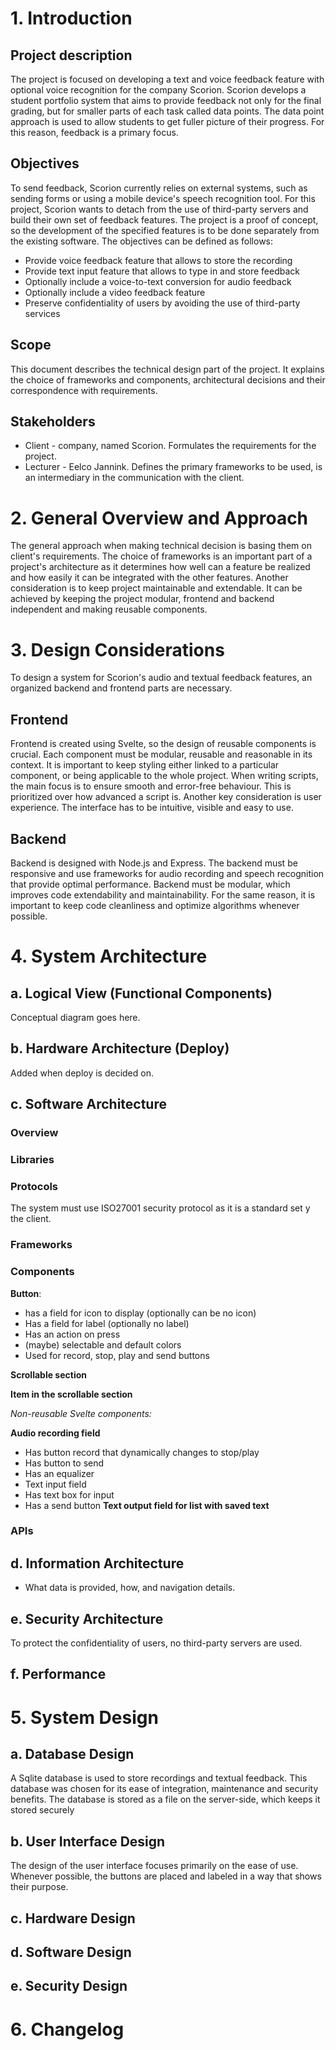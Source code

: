 # 1. Introduction
## Project description
The project is focused on developing a text and voice feedback feature with optional voice recognition for the company Scorion.
Scorion develops a student portfolio system that aims to provide feedback not only for the final grading, but for smaller parts of each task called data points. 
The data point approach is used to allow students to get fuller picture of their progress. For this reason, feedback is a primary focus. 

## Objectives
To send feedback, Scorion currently relies on external systems, such as sending forms or using a mobile device's speech recognition tool.
For this project, Scorion wants to detach from the use of third-party servers and build their own set of feedback features.
The project is a proof of concept, so the development of the specified features is to be done separately from the existing software.
The objectives can be defined as follows:

- Provide voice feedback feature that allows to store the recording
- Provide text input feature that allows to type in and store feedback
- Optionally include a voice-to-text conversion for audio feedback
- Optionally include a video feedback feature
- Preserve confidentiality of users by avoiding the use of third-party services

## Scope
This document describes the technical design part of the project. It explains the choice of frameworks and components, architectural decisions and their correspondence with requirements.

## Stakeholders
- Client - company, named Scorion. Formulates the requirements for the project.
- Lecturer - Eelco Jannink. Defines the primary frameworks to be used, is an intermediary in the communication with the client.
# 2. General Overview and Approach
The general approach when making technical decision is basing them on client's requirements. 
The choice of frameworks is an important part of a project's architecture as it determines how well can a feature be realized and how easily it can be integrated with the other features.
Another consideration is to keep project maintainable and extendable. It can be achieved by keeping the project modular, frontend and backend independent and making reusable components.
# 3. Design Considerations
To design a system for Scorion's audio and textual feedback features, an organized backend and frontend parts are necessary.

## Frontend
Frontend is created using Svelte, so the design of reusable components is crucial.
Each component must be modular, reusable and reasonable in its context.
It is important to keep styling either linked to a particular component, or being applicable to the whole project.
When writing scripts, the main focus is to ensure smooth and error-free behaviour.
This is prioritized over how advanced a script is.
Another key consideration is user experience. The interface has to be intuitive, visible and easy to use.
## Backend
Backend is designed with Node.js and Express. 
The backend must be responsive and use frameworks for audio recording and speech recognition that provide optimal performance.
Backend must be modular, which improves code extendability and maintainability.
For the same reason, it is important to keep code cleanliness and optimize algorithms whenever possible.

# 4. System Architecture

## a. Logical View (Functional Components)
Conceptual diagram goes here.
## b. Hardware Architecture (Deploy)
Added when deploy is decided on.
## c. Software Architecture
### Overview
### Libraries
### Protocols
The system must use ISO27001 security protocol as it is a standard set y the client.
### Frameworks
### Components
  
**Button**:
  - has a field for icon to display (optionally can be no icon)
  - Has a field for label (optionally no label)
  - Has an action on press
  - (maybe) selectable and default colors
  - Used for record, stop, play and send buttons

**Scrollable section**

**Item in the scrollable section**

_Non-reusable Svelte components:_

**Audio recording field**
- Has button record that dynamically changes to stop/play
- Has button to send
- Has an equalizer
- Text input field
- Has text box for input
- Has a send button
**Text output field for list with saved text**

### APIs

## d. Information Architecture
- What data is provided, how, and navigation details.

## e. Security Architecture
To protect the confidentiality of users, no third-party servers are used.
## f. Performance

# 5. System Design

## a. Database Design
A Sqlite database is used to store recordings and textual feedback. 
This database was chosen for its ease of integration, maintenance and security benefits. 
The database is stored as a file on the server-side, which keeps it stored securely 
## b. User Interface Design
The design of the user interface focuses primarily on the ease of use. 
Whenever possible, the buttons are placed and labeled in a way that shows their purpose.
## c. Hardware Design

## d. Software Design

## e. Security Design

# 6. Changelog
